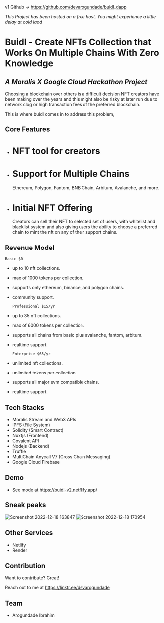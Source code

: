 v1 Github -> https://github.com/devarogundade/buidl_dapp

*This Project has been hosted on a free host. You might experience a little delay at cold laod*

# Buidl - Create NFTs Collection that Works On Multiple Chains With Zero Knowledge
## _A Moralis X Google Cloud Hackathon Project_

Choosing a blockchain over others is a difficult decision NFT creators have been making over the years and this might also be risky at later run due to network clog or high transaction fees of the preferred blockchain.

This is where buidl comes in to address this problem,

## Core Features

- # NFT tool for creators
    
    
- # Support for Multiple Chains
    Ethereum, Polygon, Fantom, BNB Chain, Arbitum, Avalanche, and more.

- # Initial NFT Offering
    Creators can sell their NFT to selected set of users, with whitelist and blacklist system and also giving users the ability to choose a preferred chain to mint the nft on any of their support chains.
## Revenue Model

  `Basic $0`
- up to 10 nft collections.
- max of 1000 tokens per collection.
- supports only ethereum, binance, and polygon chains.
- community support.

  `Professional $15/yr`
- up to 35 nft collections.
- max of 6000 tokens per collection.
- supports all chains from basic plus avalanche, fantom, arbitum.
- realtime support.

  `Enterprise $65/yr`
- unlimited nft collections.
- unlimited tokens per collection.
- supports all major evm compatible chains.
- realtime support.


## Tech Stacks

- Moralis Stream and Web3 APIs
- IPFS (File System)
- Solidity (Smart Contract) 
- Nuxtjs (Frontend)
- Covalent API
- Nodejs (Backend) 
- Truffle
- MultiChain Anycall V7 (Cross Chain Messaging)
- Google Cloud Firebase 

## Demo

- See mode at https://buidl-v2.netflify.app/

## Sneak peaks
![Screenshot 2022-12-18 163847](https://user-images.githubusercontent.com/81397790/208306951-fdc194f4-23e9-4228-ac2b-d71b5b5f6d10.png)
![Screenshot 2022-12-18 170954](https://user-images.githubusercontent.com/81397790/208308229-378f6332-c546-417a-8fed-9398cde0b4ab.png)

## Other Services
- Netlify
- Render

## Contribution

Want to contribute? Great!

Reach out to me at https://linktr.ee/devarogundade

## Team
- Arogundade Ibrahim
